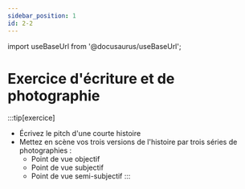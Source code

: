 ```yaml
---
sidebar_position: 1
id: 2-2
---
```

import useBaseUrl from '@docusaurus/useBaseUrl';

# Exercice d'écriture et de photographie

:::tip[exercice]
- Écrivez le pitch d'une courte histoire
- Mettez en scène vos trois versions de l'histoire par trois séries de photographies :
  - Point de vue objectif
  - Point de vue subjectif
  - Point de vue semi-subjectif 
:::
